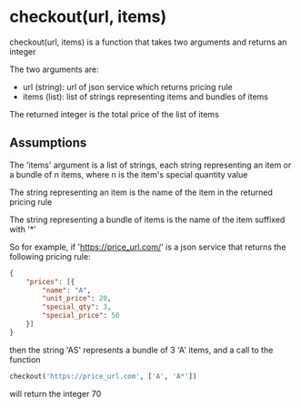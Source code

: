 # checkout(url, items)

checkout(url, items) is a function that takes two arguments and returns an integer

The two arguments are:

- url (string): url of json service which returns pricing rule
- items (list): list of strings representing items and bundles of items

The returned integer is the total price of the list of items


## Assumptions

The 'items' argument is a list of strings, each string representing an item or a bundle of n items, where n is the item's special quantity value

The string representing an item is the name of the item in the returned pricing rule

The string representing a bundle of items is the name of the item suffixed with '*'

So for example, if 'https://price_url.com/' is a json service that returns the following pricing rule:

```json
{
	"prices": [{
		"name": "A",
		"unit_price": 20,
		"special_qty": 3,
		"special_price": 50
	}]
}
```

then the string 'AS' represents a bundle of 3 'A' items, and a call to the function

```python
checkout('https://price_url.com', ['A', 'A*'])
```

will return the integer 70
